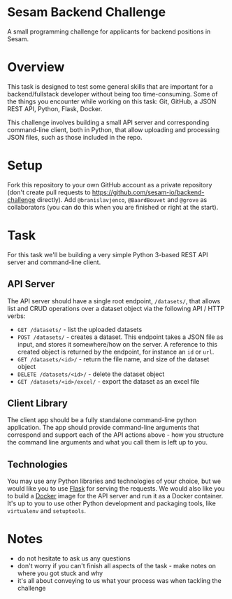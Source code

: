 # Sesam Backend Challenge

A small programming challenge for applicants for backend positions in Sesam.

# Overview

This task is designed to test some general skills that are important for a backend/fullstack developer without being too time-consuming. Some of the things you encounter while working on this task: Git, GitHub, a JSON REST API, Python, Flask, Docker.

This challenge involves building a small API server and corresponding command-line client, both in Python, that allow uploading and processing JSON files, such as those included in the repo.

# Setup

Fork this repository to your own GitHub account as a private repository (don't create pull requests to https://github.com/sesam-io/backend-challenge directly). Add `@branislavjenco`, `@BaardBouvet` and `@grove` as collaborators (you can do this when you are finished or right at the start).

# Task

For this task we'll be building a very simple Python 3-based REST API server and command-line client. 




## API Server

The API server should have a single root endpoint, `/datasets/`, that allows list and CRUD operations over a dataset object via the following API / HTTP verbs:

 - `GET /datasets/` - list the uploaded datasets
 - `POST /datasets/` - creates a dataset. This endpoint takes a JSON file as input, and stores it somewhere/how on the server. A reference to this created object is returned by the endpoint, for instance an `id` or `url`.
 - `GET /datasets/<id>/` - return the file name, and size of the dataset object
 - `DELETE /datasets/<id>/` - delete the dataset object
 - `GET /datasets/<id>/excel/` - export the dataset as an excel file

## Client Library

The client app should be a fully standalone command-line python application. The app should provide command-line arguments that correspond and support each of the API actions above - how you structure the command line arguments and what you call them is left up to you.

## Technologies

You may use any Python libraries and technologies of your choice, but we would like you to use [Flask](https://flask.palletsprojects.com/en/2.0.x/) for serving the requests. We would also like you to build a [Docker](https://www.docker.com/) image for the API server and run it as a Docker container. It's up to you to use other Python development and packaging tools, like `virtualenv` and `setuptools`.

# Notes

- do not hesitate to ask us any questions
- don't worry if you can't finish all aspects of the task - make notes on where you got stuck and why
- it's all about conveying to us what your process was when tackling the challenge

